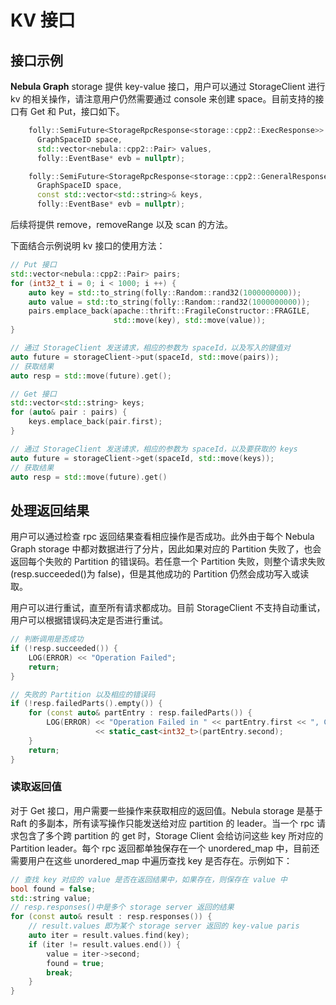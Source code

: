 # KV 接口

## 接口示例

**Nebula Graph** storage 提供 key-value 接口，用户可以通过 StorageClient 进行 kv 的相关操作，请注意用户仍然需要通过 console 来创建 space。目前支持的接口有 Get 和 Put，接口如下。

```cpp
    folly::SemiFuture<StorageRpcResponse<storage::cpp2::ExecResponse>> put(
      GraphSpaceID space,
      std::vector<nebula::cpp2::Pair> values,
      folly::EventBase* evb = nullptr);

    folly::SemiFuture<StorageRpcResponse<storage::cpp2::GeneralResponse>> get(
      GraphSpaceID space,
      const std::vector<std::string>& keys,
      folly::EventBase* evb = nullptr);
```

后续将提供 remove，removeRange 以及 scan 的方法。

下面结合示例说明 kv 接口的使用方法：

```cpp
// Put 接口
std::vector<nebula::cpp2::Pair> pairs;
for (int32_t i = 0; i < 1000; i ++) {
    auto key = std::to_string(folly::Random::rand32(1000000000));
    auto value = std::to_string(folly::Random::rand32(1000000000));
    pairs.emplace_back(apache::thrift::FragileConstructor::FRAGILE,
                       std::move(key), std::move(value));
}

// 通过 StorageClient 发送请求，相应的参数为 spaceId，以及写入的键值对
auto future = storageClient->put(spaceId, std::move(pairs));
// 获取结果
auto resp = std::move(future).get();
```

```cpp
// Get 接口
std::vector<std::string> keys;
for (auto& pair : pairs) {
    keys.emplace_back(pair.first);
}

// 通过 StorageClient 发送请求，相应的参数为 spaceId，以及要获取的 keys
auto future = storageClient->get(spaceId, std::move(keys));
// 获取结果
auto resp = std::move(future).get()
```

## 处理返回结果

用户可以通过检查 rpc 返回结果查看相应操作是否成功。此外由于每个 Nebula Graph storage 中都对数据进行了分片，因此如果对应的 Partition 失败了，也会返回每个失败的 Partition 的错误码。若任意一个 Partition 失败，则整个请求失败(resp.succeeded()为 false)，但是其他成功的 Partition 仍然会成功写入或读取。

用户可以进行重试，直至所有请求都成功。目前 StorageClient 不支持自动重试，用户可以根据错误码决定是否进行重试。

```cpp
// 判断调用是否成功
if (!resp.succeeded()) {
    LOG(ERROR) << "Operation Failed";
    return;
}

// 失败的 Partition 以及相应的错误码
if (!resp.failedParts().empty()) {
    for (const auto& partEntry : resp.failedParts()) {
        LOG(ERROR) << "Operation Failed in " << partEntry.first << ", Code: "
                   << static_cast<int32_t>(partEntry.second);
    }
    return;
}
```

### 读取返回值

对于 Get 接口，用户需要一些操作来获取相应的返回值。Nebula storage 是基于 Raft 的多副本，所有读写操作只能发送给对应 partition 的 leader。当一个 rpc 请求包含了多个跨 partition 的 get 时，Storage Client 会给访问这些 key 所对应的 Partition leader。每个 rpc 返回都单独保存在一个 unordered_map 中，目前还需要用户在这些 unordered_map 中遍历查找 key 是否存在。示例如下：

```cpp
// 查找 key 对应的 value 是否在返回结果中，如果存在，则保存在 value 中
bool found = false;
std::string value;
// resp.responses()中是多个 storage server 返回的结果
for (const auto& result : resp.responses()) {
    // result.values 即为某个 storage server 返回的 key-value paris
    auto iter = result.values.find(key);
    if (iter != result.values.end()) {
        value = iter->second;
        found = true;
        break;
    }
}
```
